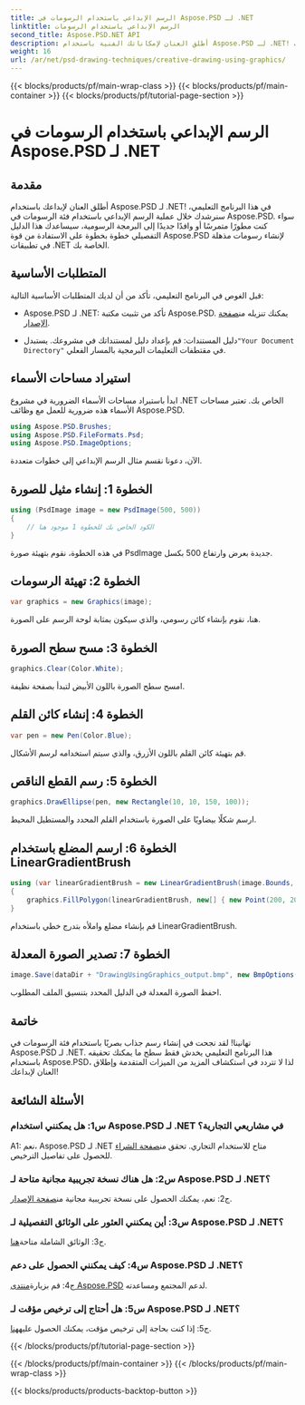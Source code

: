 ```yaml
---
title: الرسم الإبداعي باستخدام الرسومات في Aspose.PSD لـ .NET
linktitle: الرسم الإبداعي باستخدام الرسومات
second_title: Aspose.PSD.NET API
description: أطلق العنان لإمكاناتك الفنية باستخدام Aspose.PSD لـ .NET! اتبع برنامجنا التعليمي للرسم الإبداعي باستخدام الرسومات.
weight: 16
url: /ar/net/psd-drawing-techniques/creative-drawing-using-graphics/
---
```


{{< blocks/products/pf/main-wrap-class >}}
{{< blocks/products/pf/main-container >}}
{{< blocks/products/pf/tutorial-page-section >}}

# الرسم الإبداعي باستخدام الرسومات في Aspose.PSD لـ .NET

## مقدمة

أطلق العنان لإبداعك باستخدام Aspose.PSD لـ .NET! في هذا البرنامج التعليمي، سنرشدك خلال عملية الرسم الإبداعي باستخدام فئة الرسومات في Aspose.PSD. سواء كنت مطورًا متمرسًا أو وافدًا جديدًا إلى البرمجة الرسومية، سيساعدك هذا الدليل التفصيلي خطوة بخطوة على الاستفادة من قوة Aspose.PSD لإنشاء رسومات مذهلة في تطبيقات .NET الخاصة بك.

## المتطلبات الأساسية

قبل الغوص في البرنامج التعليمي، تأكد من أن لديك المتطلبات الأساسية التالية:

-  Aspose.PSD لـ .NET: تأكد من تثبيت مكتبة Aspose.PSD. يمكنك تنزيله من[صفحة الإصدار](https://releases.aspose.com/psd/net/).

-  دليل المستندات: قم بإعداد دليل لمستنداتك في مشروعك. يستبدل`"Your Document Directory"` في مقتطفات التعليمات البرمجية بالمسار الفعلي.

## استيراد مساحات الأسماء

ابدأ باستيراد مساحات الأسماء الضرورية في مشروع .NET الخاص بك. تعتبر مساحات الأسماء هذه ضرورية للعمل مع وظائف Aspose.PSD.

```csharp
using Aspose.PSD.Brushes;
using Aspose.PSD.FileFormats.Psd;
using Aspose.PSD.ImageOptions;
```

الآن، دعونا نقسم مثال الرسم الإبداعي إلى خطوات متعددة.

## الخطوة 1: إنشاء مثيل للصورة

```csharp
using (PsdImage image = new PsdImage(500, 500))
{
    // الكود الخاص بك للخطوة 1 موجود هنا
}
```

في هذه الخطوة، نقوم بتهيئة صورة PsdImage جديدة بعرض وارتفاع 500 بكسل.

## الخطوة 2: تهيئة الرسومات

```csharp
var graphics = new Graphics(image);
```

هنا، نقوم بإنشاء كائن رسومي، والذي سيكون بمثابة لوحة الرسم على الصورة.

## الخطوة 3: مسح سطح الصورة

```csharp
graphics.Clear(Color.White);
```

امسح سطح الصورة باللون الأبيض لتبدأ بصفحة نظيفة.

## الخطوة 4: إنشاء كائن القلم

```csharp
var pen = new Pen(Color.Blue);
```

قم بتهيئة كائن القلم باللون الأزرق، والذي سيتم استخدامه لرسم الأشكال.

## الخطوة 5: رسم القطع الناقص

```csharp
graphics.DrawEllipse(pen, new Rectangle(10, 10, 150, 100));
```

ارسم شكلًا بيضاويًا على الصورة باستخدام القلم المحدد والمستطيل المحيط.

## الخطوة 6: ارسم المضلع باستخدام LinearGradientBrush

```csharp
using (var linearGradientBrush = new LinearGradientBrush(image.Bounds, Color.Red, Color.White, 45f))
{
    graphics.FillPolygon(linearGradientBrush, new[] { new Point(200, 200), new Point(400, 200), new Point(250, 350) });
}
```

قم بإنشاء مضلع واملأه بتدرج خطي باستخدام LinearGradientBrush.

## الخطوة 7: تصدير الصورة المعدلة

```csharp
image.Save(dataDir + "DrawingUsingGraphics_output.bmp", new BmpOptions());
```

احفظ الصورة المعدلة في الدليل المحدد بتنسيق الملف المطلوب.

## خاتمة

تهانينا! لقد نجحت في إنشاء رسم جذاب بصريًا باستخدام فئة الرسومات في Aspose.PSD لـ .NET. هذا البرنامج التعليمي يخدش فقط سطح ما يمكنك تحقيقه باستخدام Aspose.PSD، لذا لا تتردد في استكشاف المزيد من الميزات المتقدمة وإطلاق العنان لإبداعك!

## الأسئلة الشائعة

### س1: هل يمكنني استخدام Aspose.PSD لـ .NET في مشاريعي التجارية؟

A1: نعم، Aspose.PSD لـ .NET متاح للاستخدام التجاري. تحقق من[صفحة الشراء](https://purchase.aspose.com/buy) للحصول على تفاصيل الترخيص.

### س2: هل هناك نسخة تجريبية مجانية متاحة لـ Aspose.PSD لـ .NET؟

 ج2: نعم، يمكنك الحصول على نسخة تجريبية مجانية من[صفحة الإصدار](https://releases.aspose.com/).

### س3: أين يمكنني العثور على الوثائق التفصيلية لـ Aspose.PSD لـ .NET؟

 ج3: الوثائق الشاملة متاحة[هنا](https://reference.aspose.com/psd/net/).

### س4: كيف يمكنني الحصول على دعم Aspose.PSD لـ .NET؟

 ج4: قم بزيارة[منتدى Aspose.PSD](https://forum.aspose.com/c/psd/34) لدعم المجتمع ومساعدته.

### س5: هل أحتاج إلى ترخيص مؤقت لـ Aspose.PSD لـ .NET؟

 ج5: إذا كنت بحاجة إلى ترخيص مؤقت، يمكنك الحصول عليه[هنا](https://purchase.aspose.com/temporary-license/).

{{< /blocks/products/pf/tutorial-page-section >}}

{{< /blocks/products/pf/main-container >}}
{{< /blocks/products/pf/main-wrap-class >}}

{{< blocks/products/products-backtop-button >}}
